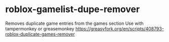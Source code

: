# roblox-gamelist-dupe-remover
Removes duplicate game entries from the games section
Use with tampermonkey or greasemonkey
https://greasyfork.org/en/scripts/408793-roblox-duplicate-games-remover
